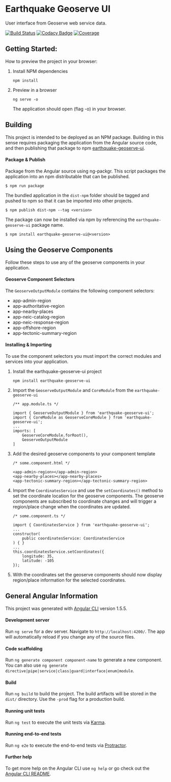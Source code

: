 # Earthquake Geoserve UI
User interface from Geoserve web service data.

[![Build Status](https://travis-ci.org/usgs/earthquake-geoserve-ui.svg?branch=master)](https://travis-ci.org/usgs/earthquake-geoserve-ui)
[![Codacy Badge](https://api.codacy.com/project/badge/Grade/bc4483e5ad814d5f857d493827e1bf63)](https://www.codacy.com/app/usgs/earthquake-geoserve-ui?utm_source=github.com&amp;utm_medium=referral&amp;utm_content=usgs/earthquake-geoserve-ui&amp;utm_campaign=Badge_Grade)
[![Coverage](https://api.codacy.com/project/badge/Coverage/bc4483e5ad814d5f857d493827e1bf63)](https://www.codacy.com/app/usgs/earthquake-geoserve-ui?utm_source=github.com&utm_medium=referral&utm_content=usgs/earthquake-geoserve-ui&utm_campaign=Badge_Coverage)


## Getting Started:

How to preview the project in your browser:

1. Install NPM dependencies
    ```
    npm install
    ```

1. Preview in a browser
    ```
    ng serve -o
    ```
    The application should open (flag -o) in your browser.


## Building

This project is intended to be deployed as an NPM package. Building in this
sense requires packaging the application from the Angular source code, and
then publishing that package to npm [earthquake-geoserve-ui](https://www.npmjs.com/package/earthquake-geoserve-ui).


#### Package & Publish

Package from the Angular source using ng-packgr. This script packages the application into an npm distributable that can be published.

```
$ npm run package
```

The bundled application in the `dist-npm` folder should be tagged and pushed to npm so that it can be imported into other projects.

```
$ npm publish dist-npm --tag <version>
```

The package can now be installed via npm by referencing the `earthquake-geoserve-ui` package name.

```
$ npm install earthquake-geoserve-ui@<version>
```



## Using the Geoserve Components

Follow these steps to use any of the geoserve components in your application.

#### Geoserve Component Selectors

The `GeoserveOutputModule` contains the following component selectors:

* app-admin-region
* app-authoritative-region
* app-nearby-places
* app-neic-catalog-region
* app-neic-response-region
* app-offshore-region
* app-tectonic-summary-region


#### Installing & Importing

To use the component selectors you must import the correct modules and services into your application.

1. Install the earthquake-geoserve-ui project
    ```
    npm install earthquake-geoserve-ui
    ```
1. Import the `GeoserveOutputModule` and `CoreModule` from the `earthquake-geoserve-ui`
    ```
    /** app.module.ts */

    import { GeoserveOutputModule } from 'earthquake-geoserve-ui';
    import { CoreModule as GeoserveCoreModule } from 'earthquake-geoserve-ui';
    ...
    imports: [
        GeoserveCoreModule.forRoot(),
        GeoserveOutputModule
    ]
    ```
1. Add the desired geoserve components to your component template
    ```
    /* some.component.html */

    <app-admin-region></app-admin-region>
    <app-nearby-places></app-nearby-places>
    <app-tectonic-summary-region></app-tectonic-summary-region>
    ```
1. Import the `CoordinatesService` and use the `setCoordinates()` method to set the coordinate location for the geoserve components. The geoserve components are subscribed to coordinate changes and will trigger a region/place change when the coordinates are updated.
    ```
    /* some.component.ts */

    import { CoordinatesService } from 'earthquake-geoserve-ui';
    ...
    constructor(
        public coordinatesService: CoordinatesService
    ) { }
    ...
    this.coordinatesService.setCoordinates({
        longitude: 35,
        latitude: -105
    });
    ```
1. With the coordinates set the geoserve components should now display region/place information for the selected coordinates.


## General Angular Information

This project was generated with [Angular CLI](https://github.com/angular/angular-cli) version 1.5.5.

#### Development server

Run `ng serve` for a dev server. Navigate to `http://localhost:4200/`. The app will automatically reload if you change any of the source files.

#### Code scaffolding

Run `ng generate component component-name` to generate a new component. You can also use `ng generate directive|pipe|service|class|guard|interface|enum|module`.

#### Build

Run `ng build` to build the project. The build artifacts will be stored in the `dist/` directory. Use the `-prod` flag for a production build.

#### Running unit tests

Run `ng test` to execute the unit tests via [Karma](https://karma-runner.github.io).

#### Running end-to-end tests

Run `ng e2e` to execute the end-to-end tests via [Protractor](http://www.protractortest.org/).

#### Further help

To get more help on the Angular CLI use `ng help` or go check out the [Angular CLI README](https://github.com/angular/angular-cli/blob/master/README.md).
